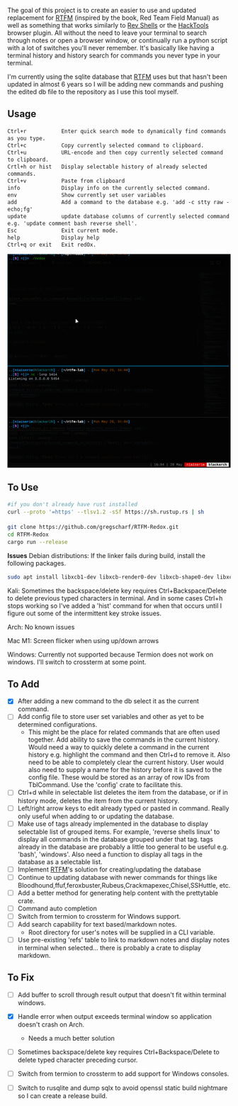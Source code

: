 The goal of this project is to create an easier to use and updated replacement for [RTFM](https://github.com/leostat/rtfm) (inspired by the book, Red Team Field Manual) as well as something that works similarly to [Rev Shells](https://revshells.com/) or the [HackTools](https://addons.mozilla.org/en-US/firefox/addon/hacktools/) browser plugin.  All without the need to leave your terminal to search through notes or open a browser window, or continually run a python script with a lot of switches you'll never remember.  It's basically like having a terminal history and history search for commands you never type in your terminal.

I'm currently using the sqlite database that [RTFM](https://github.com/leostat/rtfm) uses but that hasn't been updated in almost 6 years so I will be adding new commands and pushing the edited db file to the repository as I use this tool myself.    


## Usage
```
Ctrl+r           Enter quick search mode to dynamically find commands as you type.
Ctrl+c           Copy currently selected command to clipboard.
Ctrl+u           URL-encode and then copy currently selected command to clipboard.
Crtl+h or hist   Display selectable history of already selected commands.
Ctrl+v           Paste from clipboard
info             Display info on the currently selected command.
env              Show currently set user variables
add              Add a command to the database e.g. 'add -c stty raw -echo;fg'
update           update database columns of currently selected command e.g. 'update comment bash reverse shell'.
Esc              Exit current mode.
help             Display help
Ctrl+q or exit   Exit redOx.
```

![demo](./redox-demo.gif)


## To Use
```bash
#if you don't already have rust installed
curl --proto '=https' --tlsv1.2 -sSf https://sh.rustup.rs | sh

git clone https://github.com/gregscharf/RTFM-Redox.git
cd RTFM-Redox
cargo run --release
```

**Issues**
Debian distributions: If the linker fails during build, install the following packages.
```bash
sudo apt install libxcb1-dev libxcb-render0-dev libxcb-shape0-dev libxcb-xfixes0-dev
```

Kali: Sometimes the backspace/delete key requires Ctrl+Backspace/Delete to delete previous typed characters in terminal.  And in some cases Ctrl+h stops working so I've added a 'hist' command for when that occurs until I figure out some of the intermittent key stroke issues. 

Arch: No known issues

Mac M1: Screen flicker when using up/down arrows 

Windows: Currently not supported because Termion does not work on windows.  I'll switch to crossterm at some point.


## To Add
- [x] After adding a new command to the db select it as the current command.
- [ ] Add config file to store user set variables and other as yet to be determined configurations.
    - This might be the place for related commands that are often used together. Add ability to save the commands in the current history.  Would need a way to quickly delete a command in the current history e.g. highlight the command and then Ctrl+d to remove it. Also need to be able to completely clear the current history.  User would also need to supply a name for the history before it is saved to the config file.  These would be stored as an array of row IDs from TblCommand. Use the 'config' crate to facilitate this.  
- [ ] Ctrl+d while in selectable list deletes the item from the database, or if in history mode, deletes the item from the current history.
- [ ] Left/right arrow keys to edit already typed or pasted in command.  Really only useful when adding to or updating the database.
- [ ] Make use of tags already implemented in the database to display selectable list of grouped items. For example, 'reverse shells linux' to display all commands in the database grouped under that tag.  tags already in the database are probably a little too general to be useful e.g. 'bash', 'windows'.  Also need a function to display all tags in the database as a selectable list.
- [ ] Implement [RTFM](https://github.com/leostat/rtfm)'s solution for creating/updating the database
- [ ] Continue to updating database with newer commands for things like Bloodhound,ffuf,feroxbuster,Rubeus,Crackmapexec,Chisel,SSHuttle, etc.
- [ ] Add a better method for generating help content with the prettytable crate.
- [ ] Command auto completion
- [ ] Switch from termion to crossterm for Windows support.
- [ ] Add search capability for text based/markdown notes.    
    - Root directory for user's notes will be supplied in a CLI variable.
- [ ] Use pre-existing 'refs' table to link to markdown notes and display notes in terminal when selected... there is probably a crate to display markdown.

## To Fix
- [ ] Add buffer to scroll through result output that doesn't fit within terminal windows.
- [x] Handle error when output exceeds terminal window so application doesn't crash on Arch.
    - Needs a much better solution
- [ ] Sometimes backspace/delete key requires Ctrl+Backspace/Delete to delete typed character preceding cursor.
- [ ] Switch from termion to crossterm to add support for Windows consoles.      
- [ ] Switch to rusqlite and dump sqlx to avoid openssl static build nightmare so I can create a release build.

